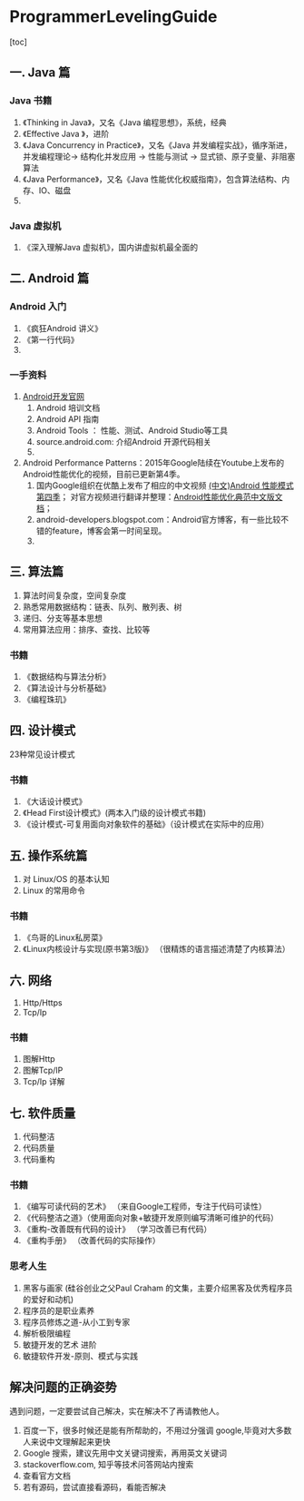 # ProgrammerLevelingGuide
[toc]
## 一. Java 篇
### Java 书籍
1. 《Thinking in Java》，又名《Java 编程思想》，系统，经典
2. 《Effective Java 》，进阶
3. 《Java Concurrency in Practice》，又名《Java 并发编程实战》，循序渐进，并发编程理论-> 结构化并发应用 -> 性能与测试 -> 显式锁、原子变量、非阻塞算法
4. 《Java Performance》，又名《Java 性能优化权威指南》，包含算法结构、内存、IO、磁盘
5. 

### Java 虚拟机
1. 《深入理解Java 虚拟机》，国内讲虚拟机最全面的

## 二. Android 篇
### Android 入门
1. 《疯狂Android 讲义》
2. 《第一行代码》
3. 

### 一手资料
1. [Android开发官网](developer.android.com)
    1. Android 培训文档 
    2. Android API 指南
    3. Android Tools ： 性能、测试、Android Studio等工具
    4. source.android.com: 介绍Android 开源代码相关
    5. 
2. Android Performance Patterns：2015年Google陆续在Youtube上发布的Android性能优化的视频，目前已更新第4季。
    1. 国内Google组织在优酷上发布了相应的中文视频 [(中文)Android 性能模式 第四季](http://v.youku.com/v_show/id_XMTUyMTM0MzgyNA==.html?f=26946827)；
对官方视频进行翻译并整理：[Android性能优化典范中文版文档](http://hukai.me/)；
    2. android-developers.blogspot.com：Android官方博客，有一些比较不错的feature，博客会第一时间呈现。
    3. 

## 三. 算法篇
1. 算法时间复杂度，空间复杂度
2. 熟悉常用数据结构：链表、队列、散列表、树
3. 递归、分支等基本思想
4. 常用算法应用：排序、查找、比较等

### 书籍
1. 《数据结构与算法分析》
2. 《算法设计与分析基础》
3. 《编程珠玑》

## 四. 设计模式
23种常见设计模式
### 书籍
1. 《大话设计模式》
2. 《Head First设计模式》(两本入门级的设计模式书籍)
3. 《设计模式-可复用面向对象软件的基础》（设计模式在实际中的应用）

## 五. 操作系统篇
1. 对 Linux/OS 的基本认知
2. Linux 的常用命令
### 书籍
1. 《鸟哥的Linux私房菜》
2. 《Linux内核设计与实现(原书第3版)》 （很精炼的语言描述清楚了内核算法）

## 六. 网络
1. Http/Https
2. Tcp/Ip

### 书籍
1. 图解Http
2. 图解Tcp/IP
3. Tcp/Ip 详解

## 七. 软件质量
1. 代码整洁
2. 代码质量
3. 代码重构

### 书籍
1. 《编写可读代码的艺术》 （来自Google工程师，专注于代码可读性）
2. 《代码整洁之道》（使用面向对象+敏捷开发原则编写清晰可维护的代码）
3. 《重构-改善既有代码的设计》 （学习改善已有代码）
4. 《重构手册》 （改善代码的实际操作）

### 思考人生
1. 黑客与画家 (硅谷创业之父Paul Craham 的文集，主要介绍黑客及优秀程序员的爱好和动机)
2. 程序员的是职业素养
3. 程序员修炼之道-从小工到专家
4. 解析极限编程
5. 敏捷开发的艺术
进阶
6. 敏捷软件开发-原则、模式与实践

## 解决问题的正确姿势
遇到问题，一定要尝试自己解决，实在解决不了再请教他人。
1. 百度一下，很多时候还是能有所帮助的，不用过分强调 google,毕竟对大多数人来说中文理解起来更快
2. Google 搜索，建议先用中文关键词搜索，再用英文关键词
3. stackoverflow.com, 知乎等技术问答网站内搜索
4. 查看官方文档
5. 若有源码，尝试直接看源码，看能否解决
